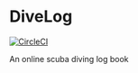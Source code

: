 # DiveLog

[![CircleCI](https://circleci.com/gh/ChrisCarleton/DiveLog.svg?style=svg)](https://circleci.com/gh/ChrisCarleton/DiveLog)

An online scuba diving log book

